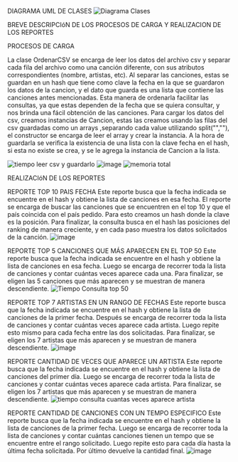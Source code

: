   DIAGRAMA UML DE CLASES
![Diagrama Clases](https://github.com/Barbaspin/repositorio_Previtali_Sosa/assets/169061200/eeb91366-8f95-4b81-9206-59179e8f29a7)


BREVE DESCRIPCIóN DE LOS PROCESOS DE CARGA Y REALIZACION DE LOS REPORTES

PROCESOS DE CARGA

  La clase OrdenarCSV se encarga de leer los datos del archivo csv y separar cada fila del archivo como una canción diferente, con sus atributos correspondientes (nombre, artistas, etc). Al separar las canciones, estas se guardan en un hash que tiene como clave la fecha en la que se guardaron los datos de la cancion, y el dato que guarda es una lista que contiene las canciones antes mencionadas. Esta manera de ordenarla facilitar las consultas, ya que estas dependen de la fecha que se quiera consultar, y nos brinda una fácil obtención de las canciones.
  Para cargar los datos del csv, creamos instancias de Cancion, estas las creamos usando las filas del csv guardadas como un arrays ,separando cada value utilizando split("\",\""), el constructor se encarga de leer el array y crear la instancia.
  A la hora de guardarla se verifica la existencia de una lista con la clave fecha en el hash, si esta no existe se crea, y se le agrega la instancia de Cancion a la lista.

![tiempo leer csv y guardarlo](https://github.com/Barbaspin/repositorio_Previtali_Sosa/assets/169061200/080f4728-9765-48a1-9159-58341234603e)
![image](https://github.com/Barbaspin/repositorio_Previtali_Sosa/assets/169061951/c24953a1-f50b-4d5d-b9b2-f8222c3c2b43)
![memoria total](https://github.com/Barbaspin/repositorio_Previtali_Sosa/assets/169061200/19d91cf5-cfe4-4999-93a0-cee58767b121)

REALIZACIóN DE LOS REPORTES

  REPORTE TOP 10 PAIS FECHA
    Este reporte busca que la fecha indicada se encuentre en el hash y obtiene la lista de canciones en esa fecha. El reporte se encarga de buscar las canciones que se encuentren en el top 10 y que el país coincida con el país pedido. Para esto creamos un hash donde la clave es la posición. Para finalizar, la consulta busca en el hash las posiciones del ranking de manera creciente, y en cada paso muestra los datos solicitados de la canción.
![image](https://github.com/Barbaspin/repositorio_Previtali_Sosa/assets/169061200/74572625-084d-462b-9ba5-f40bc08d28c4)



  REPORTE TOP 5 CANCIONES QUE MÁS APARECEN EN EL TOP 50
    Este reporte busca que la fecha indicada se encuentre en el hash y obtiene la lista de canciones en esa fecha. Luego se encarga de recorrer toda la lista de canciones y contar cuántas veces aparece cada una. Para finalizar, se eligen las 5 canciones que más aparecen y se muestran de manera descendiente.
![Tiempo Consulta top 50](https://github.com/Barbaspin/repositorio_Previtali_Sosa/assets/169061200/569dee18-5429-4978-97f1-9618e71a5676)


  REPORTE TOP 7 ARTISTAS EN UN RANGO DE FECHAS
    Este reporte busca que la fecha indicada se encuentre en el hash y obtiene la lista de canciones de la primer fecha. Después se encarga de recorrer toda la lista de canciones y contar cuántas veces aparece cada artista. Luego repite esto mismo para cada fecha entre las dos solicitadas. Para finalizar, se eligen los 7 artistas que más aparecen y se muestran de manera descendiente.
![image](https://github.com/Barbaspin/repositorio_Previtali_Sosa/assets/169061200/6e3424dc-8a12-4aba-80cd-e9349810f222)




  REPORTE CANTIDAD DE VECES QUE APARECE UN ARTISTA
    Este reporte busca que la fecha indicada se encuentre en el hash y obtiene la lista de canciones del primer día. Luego se encarga de recorrer toda la lista de canciones y contar cuántas veces aparece cada artista. Para finalizar, se eligen los 7 artistas que más aparecen y se muestran de manera descendiente.
![tiempo consulta cuantas veces aparece artista](https://github.com/Barbaspin/repositorio_Previtali_Sosa/assets/169061200/93ca6b19-3645-42d9-b84b-addada93b9af)



  REPORTE CANTIDAD DE CANCIONES CON UN TEMPO ESPECIFICO
    Este reporte busca que la fecha indicada se encuentre en el hash y obtiene la lista de canciones de la primer fecha. Luego se encarga de recorrer toda la lista de canciones y contar cuántas canciones tienen un tempo que se encuentre entre el rango solicitado. Luego repite esto para cada día hasta la última fecha solicitada. Por último devuelve la cantidad final.
![image](https://github.com/Barbaspin/repositorio_Previtali_Sosa/assets/169061200/499a0c23-ba6c-4e1c-b0ea-1888c6a377d7)








    

